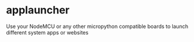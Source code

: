 # applauncher
Use your NodeMCU or any other micropython compatible boards to launch different system apps or websites
